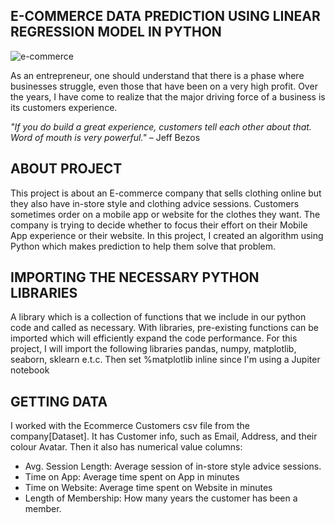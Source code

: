 ## E-COMMERCE DATA PREDICTION USING LINEAR REGRESSION MODEL IN PYTHON

![e-commerce](https://user-images.githubusercontent.com/109528502/197574025-d4e4c242-8060-47f2-a64b-45240eaac1bd.jpeg)

As an entrepreneur, one should understand that there is a phase where businesses struggle, even those that have been on a very high profit. Over the years, I have come to realize that the major driving force of a business is its customers experience.

*"If you do build a great experience, customers tell each other about that. Word of mouth is very powerful."* – Jeff Bezos

## ABOUT PROJECT
This project is about an E-commerce company that sells clothing online but they also have in-store style and clothing advice sessions. Customers sometimes order on a mobile app or website for the clothes they want. The company is trying to decide whether to focus their effort on their Mobile App experience or their website. In this project, I created an algorithm using Python which makes prediction to help them solve that problem.

## IMPORTING THE NECESSARY PYTHON LIBRARIES
A library which is a collection of functions that we include in our python code and called as necessary. With libraries, pre-existing functions can be imported which will efficiently expand the code performance. For this project, I will import the following libraries pandas, numpy, matplotlib, seaborn, sklearn e.t.c. Then set %matplotlib inline since I'm using a Jupiter notebook

## GETTING DATA
I worked with the Ecommerce Customers csv file from the company[Dataset]. It has Customer info, such as Email, Address, and their colour Avatar. Then it also has numerical value columns: 
* Avg. Session Length: Average session of in-store style advice sessions.
* Time on App: Average time spent on App in minutes   
* Time on Website: Average time spent on Website in minutes
* Length of Membership: How many years the customer has been a member.
